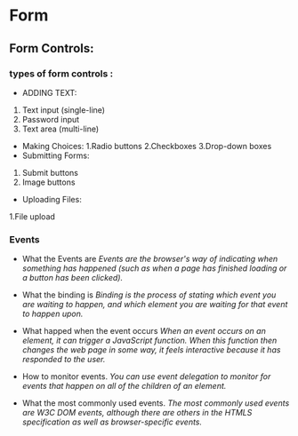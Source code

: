 # Form
## Form Controls:
### types of form controls :
- ADDING TEXT:
1. Text input (single-line)
2. Password input
3. Text area (multi-line)
- Making Choices:
1.Radio buttons
2.Checkboxes
3.Drop-down boxes
- Submitting Forms:
1. Submit buttons
2. Image buttons
- Uploading Files:

1.File upload

### Events

- What the Events are
*Events are the browser's way of indicating when
something has happened (such as when a page has
finished loading or a button has been clicked).*

- What the binding is
*Binding is the process of stating which event you are
waiting to happen, and which element you are waiting
for that event to happen upon.*

- What happed when the event occurs
*When an event occurs on an element, it can trigger a
JavaScript function. When this function then changes
the web page in some way, it feels interactive because
it has responded to the user.*

- How to monitor events.
*You can use event delegation to monitor for events
that happen on all of the children of an element.*

- What the most commonly used events.
*The most commonly used events are W3C DOM
events, although there are others in the HTMLS
specification as well as browser-specific events.*
